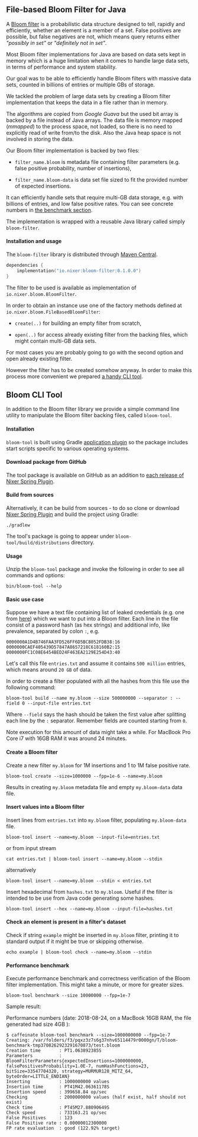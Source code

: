 ## File-based Bloom Filter for Java

A [Bloom filter](https://en.wikipedia.org/wiki/Bloom_filter) is a probabilistic data structure designed to tell, rapidly and efficiently, 
whether an element is a member of a set. False positives are possible, but false negatives are not, which means query returns either 
_"possibly in set"_ or _"definitely not in set"_.

Most Bloom filter implementations for Java are based on data sets kept in memory which is a huge limitation 
when it comes to handle large data sets, in terms of performance and system stability. 

Our goal was to be able to efficiently handle Bloom filters with massive data sets, 
counted in billions of entries or multiple GBs of storage.

We tackled the problem of large data sets by creating a Bloom filter implementation that keeps the data in a file rather than in memory.

The algorithms are copied from _Google Guava_ but the used bit array is backed by a file instead of Java arrays. 
The data file is memory mapped (_mmapped_) to the process space, not loaded, so there is no need to explicitly read of write 
from/to the disk. Also the Java heap space is not involved in storing the data.

Our Bloom filter implementation is backed by two files:

- `filter_name.bloom` is metadata file containing filter parameters (e.g. false positive probability, number of insertions), 

- `filter_name.bloom-data` is data set file sized to fit the provided number of expected insertions.

It can efficiently handle sets that require multi-GB data storage, e.g. with billions of entries, and low false positive rates.
You can see concrete numbers in [the benchmark section](#performance-benchmark).

The implementation is wrapped with a reusable Java library called simply `bloom-filter`.

#### Installation and usage

The `bloom-filter` library is distributed through [Maven Central](https://search.maven.org/search?q=io.nixer).

```kotlin
dependencies {
    implementation("io.nixer:bloom-filter:0.1.0.0")
}
```

The filter to be used is available as implementation of `io.nixer.bloom.BloomFilter`.  

In order to obtain an instance use one of the factory methods defined at `io.nixer.bloom.FileBasedBloomFilter`:

- `create(..)` for building an empty filter from scratch,

- `open(..)` for access already existing filter from the backing files, which might contain multi-GB data sets.

For most cases you are probably going to go with the second option and open already existing filter. 

However the filter has to be created somehow anyway. 
In order to make this process more convenient we prepared [a handy CLI tool](#bloom-cli-tool).  

## Bloom CLI Tool

In addition to the Bloom filter library we provide a simple command line utility to manipulate the Bloom filter backing files, 
called `bloom-tool`.

#### Installation

`bloom-tool` is built using Gradle [application plugin](https://docs.gradle.org/current/userguide/application_plugin.html) 
so the package includes start scripts specific to various operating systems.

#### Download package from GitHub

The tool package is available on GitHub as an addition to 
[each release of Nixer Spring Plugin](https://github.com/nixer-io/nixer-spring-plugin/releases/latest).

#### Build from sources

Alternatively, it can be build from sources - to do so clone or download 
[Nixer Spring Plugin](https://github.com/nixer-io/nixer-spring-plugin) and build the project using Gradle:

```
./gradlew
```

The tool's package is going to appear under `bloom-tool/build/distributions` directory.

#### Usage

Unzip the `bloom-tool` package and invoke the following in order to see all commands and options:

```
bin/bloom-tool --help
```

#### Basic use case

Suppose we have a text file containing list of leaked credentials (e.g. one from [here](https://haveibeenpwned.com))
which we want to put into a Bloom filter. Each line in the file consist of a password hash (as hex strings) and additional info,
like prevalence, separated by colon `:`, e.g.
```
0000000A1D4B746FAA3FD526FF6D5BC8052FDB38:16
0000000CAEF405439D57847A8657218C618160B2:15
0000000FC1C08E6454BED24F463EA2129E254D43:40
```

Let's call this file `entries.txt` and assume it contains `500 million` entries, which means around `20 GB` of data.

In order to create a filter populated with all the hashes from this file use the following command:
```
bloom-tool build --name my.bloom --size 500000000 --separator : --field 0 --input-file entries.txt
```
Where `--field` says the hash should be taken the first value after splitting each line by the `:` separator. 
Remember fields are counted starting from `0`.

Note execution for this amount of data might take a while. For MacBook Pro Core i7 with 16GB RAM it was around 24 minutes.

#### Create a Bloom filter

Create a new filter `my.bloom` for 1M insertions and 1 to 1M false positive rate.
```
bloom-tool create --size=1000000 --fpp=1e-6 --name=my.bloom
```
Results in creating `my.bloom` metadata file and empty `my.bloom-data` data file.

#### Insert values into a Bloom filter

Insert lines from `entries.txt` into `my.bloom` filter, populating `my.bloom-data` file.
```
bloom-tool insert --name=my.bloom --input-file=entries.txt
```
or from input stream 
```
cat entries.txt | bloom-tool insert --name=my.bloom --stdin
```
alternatively
```
bloom-tool insert --name=my.bloom --stdin < entries.txt
```

Insert hexadecimal from `hashes.txt` to `my.bloom`. Useful if the filter is intended to be use from Java code generating some hashes.
```
bloom-tool insert --hex --name=my.bloom --input-file=hashes.txt
```

#### Check an element is present in a filter's dataset

Check if string `example` might be inserted in `my.bloom` filter, printing it to standard output if it might be true or skipping otherwise.
```
echo example | bloom-tool check --name=my.bloom --stdin
```

#### Performance benchmark

Execute performance benchmark and correctness verification of the Bloom filter implementation.
This might take a minute, or more for greater sizes.
```
bloom-tool benchmark --size 10000000 --fpp=1e-7
```

Sample result:

Performance numbers (date: 2018-08-24, on a MacBook 16GB RAM, the file generated had size 4GB ):
```
$ caffeinate bloom-tool benchmark --size=1000000000 --fpp=1e-7
Creating: /var/folders/f3/pqxz3z7s6g37nhv65114479r0000gn/T/bloom-benchmark-tmp3708262923291670873/test.bloom
Creation time       : PT1.063892385S
Parameters          : BloomFilterParameters{expectedInsertions=1000000000, falsePositivesProbability=1.0E-7, numHashFunctions=23, bitSize=33547704320, strategy=MURMUR128_MITZ_64, byteOrder=LITTLE_ENDIAN}
Inserting           : 1000000000 values
Insertion time      : PT41M42.06361178S
Insertion speed     : 399658.84 op/sec
Checking            : 2000000000 values (half exist, half should not exist)
Check time          : PT45M27.88090649S
Check speed         : 733163.21 op/sec
False Positives     : 123
False Positive rate : 0.00000012300000
FP rate evaluation  : good (122.92% target)
```
